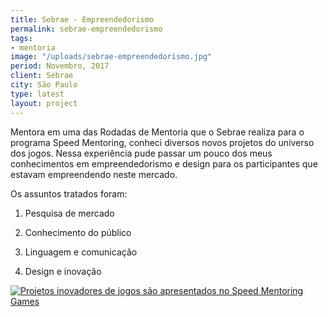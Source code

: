 ```yaml
---
title: Sebrae - Empreendedorismo
permalink: sebrae-empreendedorismo
tags:
- mentoria
image: "/uploads/sebrae-empreendedorismo.jpg"
period: Novembro, 2017
client: Sebrae
city: São Paulo
type: latest
layout: project
---
```


Mentora em uma das Rodadas de Mentoria que o Sebrae realiza para o programa Speed Mentoring, conheci diversos novos projetos do universo dos jogos. Nessa experiência pude passar um pouco dos meus conhecimentos em empreendedorismo e design para os participantes que estavam empreendendo neste mercado.

Os assuntos tratados foram:

1. Pesquisa de mercado

2. Conhecimento do público

3. Linguagem e comunicação

4. Design e inovação

[![Projetos inovadores de jogos são apresentados no Speed Mentoring Games](./uploads/sebrae-video-cover.jpg)](https://youtu.be/vIwUADpqqiQ "Projetos inovadores de jogos são apresentados no Speed Mentoring Games")


